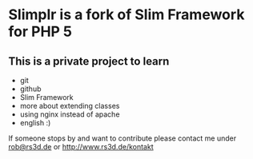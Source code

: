 # Slimplr is a fork of Slim Framework for PHP 5

## This is a private project to learn

* git
* github
* Slim Framework
* more about extending classes
* using nginx instead of apache
* english :)


If someone stops by and want to contribute please contact me under <rob@rs3d.de> or http://www.rs3d.de/kontakt
